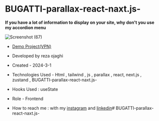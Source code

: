 # BUGATTI-parallax-react-naxt.js-
**If you have a lot of information to display on your site, why don't you use my accordion menu**

![Screenshot (67)](https://github.com/REZA-OJAGHI-DRO/game-sudoku/assets/145910720/d3ce15e5-50a4-4106-8ee9-ed6c96f7dbc8)

- [Demo Project(VPN)](https://game-sudoku-6fdo.vercel.app/)
 
- Developed by reza ojaghi

- Created - 2024-3-1

- Technologies Used - Html , tailwind , js , parallax , react, next.js , zustand , BUGATTI-parallax-react-naxt.js- 

- Hooks Used : useState 

- Role - Frontend

- How to reach me : with my [instagram](https://www.instagram.com/reza-ojaghi-dro) and [linkedin](https://www.linkedin.com/in/reza-ojaghi-428748280/)# BUGATTI-parallax-react-naxt.js-
